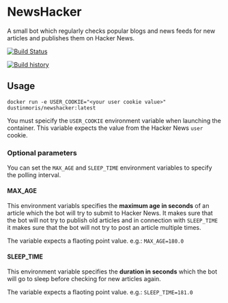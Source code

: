 # NewsHacker
A small bot which regularly checks popular blogs and news feeds for new articles and publishes them on Hacker News.

[![Build Status](https://travis-ci.org/dustinmoris/NewsHacker.svg)](https://travis-ci.org/dustinmoris/NewsHacker)

[![Build history](https://buildstats.info/travisci/chart/dustinmoris/NewsHacker)](https://travis-ci.org/dustinmoris/NewsHacker?branch=master)

## Usage

```
docker run -e USER_COOKIE="<your user cookie value>" dustinmoris/newshacker:latest
```

You must speicify the `USER_COOKIE` environment variable when launching the container. This variable expects the value from the Hacker News `user` cookie.

### Optional parameters

You can set the `MAX_AGE` and `SLEEP_TIME` environment variables to specify the polling interval.

#### MAX_AGE

This environment variabls specifies the **maximum age in seconds** of an article which the bot will try to submit to Hacker News. It makes sure that the bot will not try to publish old articles and in connection with `SLEEP_TIME` it makes sure that the bot will not try to post an article multiple times.

The variable expects a flaoting point value. e.g.: `MAX_AGE=180.0`

#### SLEEP_TIME

This environment variable specifies the **duration in seconds** which the bot will go to sleep before checking for new articles again.

The variable expects a flaoting point value. e.g.: `SLEEP_TIME=181.0`